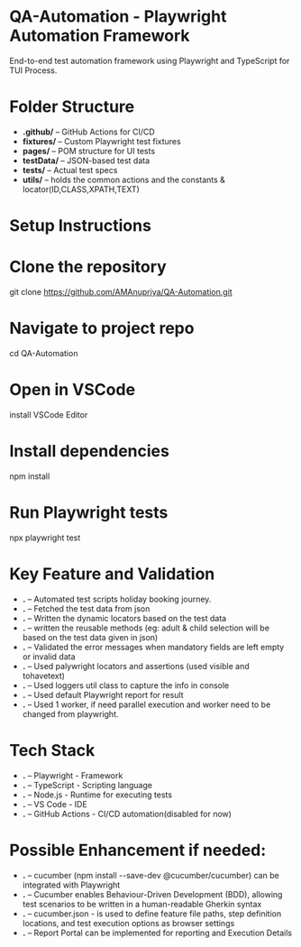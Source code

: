 # QA-Automation - Playwright Automation Framework
End-to-end test automation framework using Playwright and TypeScript for TUI Process.

# Folder Structure
- **.github/** – GitHub Actions for CI/CD
- **fixtures/** – Custom Playwright test fixtures
- **pages/** – POM structure for UI tests
- **testData/** – JSON-based test data
- **tests/** – Actual test specs
- **utils/** – holds the common actions and the constants & locator(ID,CLASS,XPATH,TEXT)

# Setup Instructions

# Clone the repository
git clone https://github.com/AMAnupriya/QA-Automation.git

# Navigate to project repo
cd QA-Automation

# Open in VSCode
install VSCode Editor

# Install dependencies
npm install

# Run Playwright tests
npx playwright test

# Key Feature and Validation
- **.** – Automated test scripts holiday booking journey.
- **.** – Fetched the test data from json
- **.** – Written the dynamic locators based on the test data
- **.** – written the reusable methods (eg: adult & child selection will be based on the test data given in json)
- **.** – Validated the error messages when mandatory fields are left empty or invalid data
- **.** – Used palywright locators and assertions (used visible and tohavetext)
- **.** – Used loggers util class to capture the info in console
- **.** – Used default Playwright report for result
- **.** – Used 1 worker, if need parallel execution and worker need to be changed from playwright.

# Tech Stack

- **.** – Playwright - Framework
- **.** – TypeScript - Scripting language
- **.** – Node.js - Runtime for executing tests
- **.** – VS Code - IDE
- **.** – GitHub Actions - CI/CD automation(disabled for now)

# Possible Enhancement if needed:
- **.** – cucumber (npm install --save-dev @cucumber/cucumber) can be integrated with Playwright
- **.** – Cucumber enables Behaviour-Driven Development (BDD), allowing test scenarios to be written in a human-readable Gherkin syntax
- **.** – cucumber.json - is used to define feature file paths, step definition locations, and test execution options as browser settings
- **.** – Report Portal can be implemented for reporting and Execution Details